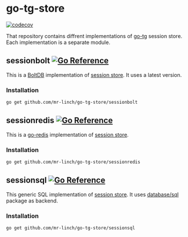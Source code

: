 # go-tg-store

[![codecov](https://codecov.io/gh/mr-linch/go-tg-store/branch/main/graph/badge.svg?token=os3QgtAZ3k)](https://codecov.io/gh/mr-linch/go-tg-store)

That repository contains diffrent implementations of [go-tg](https://github.com/mr-linch/go-tg) session store.
Each implementation is a separate module.

## sessionbolt [![Go Reference](https://pkg.go.dev/badge/github.com/mr-linch/go-tg-store/sessionbolt.svg)](https://pkg.go.dev/github.com/mr-linch/go-tg-store/sessionbolt)

This is a [BoltDB](https://pkg.go.dev/go.etcd.io/bbolt) implementation of [session store](https://pkg.go.dev/github.com/mr-linch/go-tg@latest/tgb/session#Store).
It uses a latest version.

### Installation

```bash
go get github.com/mr-linch/go-tg-store/sessionbolt
```

## sessionredis [![Go Reference](https://pkg.go.dev/badge/github.com/mr-linch/go-tg-store/sessionredis.svg)](https://pkg.go.dev/github.com/mr-linch/go-tg-store/sessionredis)

This is a [go-redis](https://github.com/go-redis/redis) implementation of [session store](https://pkg.go.dev/github.com/mr-linch/go-tg@latest/tgb/session#Store).

### Installation

```bash
go get github.com/mr-linch/go-tg-store/sessionredis
```

## sessionsql [![Go Reference](https://pkg.go.dev/badge/github.com/mr-linch/go-tg-store/sessionsql.svg)](https://pkg.go.dev/github.com/mr-linch/go-tg-store/sessionsql)

This generic SQL implementation of [session store](https://pkg.go.dev/github.com/mr-linch/go-tg@latest/tgb/session#Store). It uses [database/sql](https://pkg.go.dev/database/sql) package as backend.

### Installation

```bash
go get github.com/mr-linch/go-tg-store/sessionsql
```
